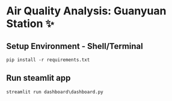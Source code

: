 # Air Quality Analysis: Guanyuan Station ✨

## Setup Environment - Shell/Terminal
```
pip install -r requirements.txt
```

## Run steamlit app
```
streamlit run dashboard\dashboard.py
```
